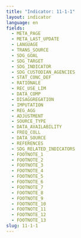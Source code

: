 ```yaml
---
title: "Indicator: 11-1-1"
layout: indicator
language: en
fields:
  - META_PAGE
  - META_LAST_UPDATE
  - LANGUAGE
  - TRANS_SOURCE
  - SDG_GOAL
  - SDG_TARGET
  - SDG_INDICATOR
  - SDG_CUSTODIAN_AGENCIES
  - STAT_CONC_DEF
  - RATIONALE
  - REC_USE_LIM
  - DATA_COMP
  - DISAGGREGATION
  - IMPUTATION
  - REG_AGG
  - ADJUSTMENT
  - SOURCE_TYPE
  - DATA_AVAILABILITY
  - FREQ_COLL
  - DATA_SOURCE
  - REFERENCES
  - SDG_RELATED_INDICATORS
  - FOOTNOTE_1
  - FOOTNOTE_2
  - FOOTNOTE_3
  - FOOTNOTE_4
  - FOOTNOTE_5
  - FOOTNOTE_6
  - FOOTNOTE_7
  - FOOTNOTE_8
  - FOOTNOTE_9
  - FOOTNOTE_10
  - FOOTNOTE_11
  - FOOTNOTE_12
  - FOOTNOTE_13
slug: 11-1-1
---
```


